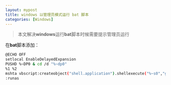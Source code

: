 ```yaml
---
layout: mypost
title: windows 以管理员模式运行 bat 脚本
categories: [Windows]
---
```


> 本文解决**windows**运行**bat**脚本时候需要提示管理员运行

在**bat**脚本添加：

```bash
@ECHO OFF
setlocal EnableDelayedExpansion
PUSHD %~DP0 & cd /d "%~dp0"
%1 %2
mshta vbscript:createobject("shell.application").shellexecute("%~s0","goto :runas","","runas",1)(window.close)&goto :eof
:runas
```

